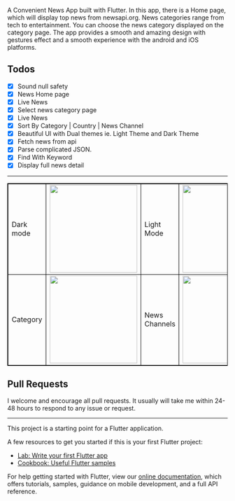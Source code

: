 A Convenient News App built with Flutter. In this app, there is a Home page, which will display top news from newsapi.org. News categories range from tech to entertainment. You can choose the news category displayed on the category page. The app provides a smooth and amazing design with gestures effect and a smooth experience with the android and iOS platforms.

 ## Todos

- [x] Sound null safety
- [x] News Home page
- [x] Live News
- [x] Select news category page
- [x] Live News
- [x] Sort By Category | Country | News Channel
- [x] Beautiful UI with Dual themes ie. Light Theme and Dark Theme
- [x] Fetch news from api
- [x] Parse complicated JSON.
- [x] Find With Keyword
- [x] Display full news detail

<hr/>
<table style="border: 1px solid black;">
    <tr>
        <td style="border: 1px solid black;">
            Dark mode
        </td>
        <td style="border: 1px solid black;">
            <img src="https://raw.githubusercontent.com/Dreamer007VS/Vision/main/FLUTTER_NewsApp-master/screenshots/01.png" width="200">
        </td>
        <td style="border: 1px solid black;">
            Light Mode
        </td>
        <td style="border: 1px solid black;">
            <img src="https://raw.githubusercontent.com/Dreamer007VS/Vision/main/FLUTTER_NewsApp-master/screenshots/02.png" width="200">
        </td>
        <td style="border: 1px solid black;">
            Countries
        </td>
        <td style="border: 1px solid black;">
            <img src="https://raw.githubusercontent.com/Dreamer007VS/Vision/main/FLUTTER_NewsApp-master/screenshots/03.png" width="200">
        </td>
    </tr>
    <tr>
        <td style="border: 1px solid black;">
            Category
        </td>
        <td style="border: 1px solid black;">
            <img src="https://raw.githubusercontent.com/Dreamer007VS/Vision/main/FLUTTER_NewsApp-master/screenshots/04.png" width="200">
        </td>
        <td style="border: 1px solid black;">
            News Channels 
        </td>
        <td style="border: 1px solid black;">
            <img src="https://raw.githubusercontent.com/Dreamer007VS/Vision/main/FLUTTER_NewsApp-master/screenshots/05.png" width="200">
        </td>
        <td style="border: 1px solid black;">
            Additional Feature
        </td>
        <td style="border: 1px solid black;">
            <img src="https://raw.githubusercontent.com/Dreamer007VS/Vision/main/FLUTTER_NewsApp-master/screenshots/06.png" width="200">
        </td>
    </tr>
</table>

## Pull Requests

I welcome and encourage all pull requests. It usually will take me within 24-48 hours to respond to any issue or request.


<hr/>

This project is a starting point for a Flutter application.

A few resources to get you started if this is your first Flutter project:

- [Lab: Write your first Flutter app](https://flutter.dev/docs/get-started/codelab)
- [Cookbook: Useful Flutter samples](https://flutter.dev/docs/cookbook)

For help getting started with Flutter, view our
[online documentation](https://flutter.dev/docs), which offers tutorials,
samples, guidance on mobile development, and a full API reference.
